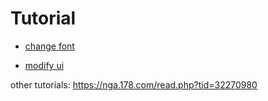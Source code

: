 # Tutorial

- [change font](font.md)

- [modify ui](gui.md)


other tutorials: https://nga.178.com/read.php?tid=32270980